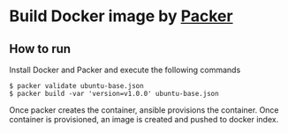 # Build Docker image by [Packer](http://www.packer.io/)

## How to run

Install Docker and Packer and execute the following commands

```
$ packer validate ubuntu-base.json
$ packer build -var 'version=v1.0.0' ubuntu-base.json
```
Once packer creates the container, ansible provisions the container. Once container is provisioned, an image is created and pushed to docker index.



